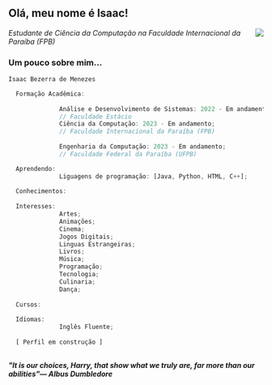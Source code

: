 <h2> Olá, meu nome é Isaac!</h2>
<img align='right' src="https://ibb.co/TcnXZKb">
<p><em>Estudante de Ciência da Computação na Faculdade Internacional da Paraíba (FPB)</em></p>


### Um pouco sobre mim...  

```javascript
Isaac Bezerra de Menezes

  Formação Acadêmica:
                
              Análise e Desenvolvimento de Sistemas: 2022 - Em andamento;
              // Faculdade Estácio
              Ciência da Computação: 2023 - Em andamento;
              // Faculdade Internacional da Paraíba (FPB)
              
              Engenharia da Computação: 2023 - Em andamento;
              // Faculdade Federal da Paraíba (UFPB)

  Aprendendo: 
              Liguagens de programação: [Java, Python, HTML, C++];
  
  Conhecimentos:
  
  Interesses:
              Artes;
              Animações;
              Cinema;
              Jogos Digitais;
              Linguas Estrangeiras;
              Livros;
              Música;
              Programação;
              Tecnologia;
              Culinaria;
              Dança;
  
  Cursos:
  
  Idiomas:
              Inglês Fluente;
              
  [ Perfil em construção ]
  
```

<em><b>"It is our choices, Harry, that show what we truly are, far more than our abilities"― Albus Dumbledore</b></em>
